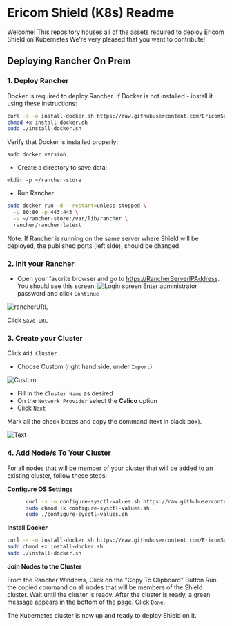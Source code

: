 # Ericom Shield (K8s) Readme

Welcome! This repository houses all of the assets required to deploy Ericom Shield on Kubernetes
We're very pleased that you want to contribute!

## Deploying Rancher On Prem

### 1. Deploy Rancher

Docker is required to deploy Rancher. If Docker is not installed - install it using these instructions:

```bash
curl -s -o install-docker.sh https://raw.githubusercontent.com/EricomSoftwareLtd/Shield/Staging/Kube/scripts/install-docker.sh
chmod +x install-docker.sh
sudo ./install-docker.sh
```

Verify that Docker is installed properly:
  
`sudo docker version`

* Create a directory to save data:

`mkdir -p ~/rancher-store`

* Run Rancher

```bash
sudo docker run -d --restart=unless-stopped \
  -p 80:80 -p 443:443 \
  -v ~/rancher-store:/var/lib/rancher \
  rancher/rancher:latest
```
Note: If Rancher is running on the same server where Shield will be deployed, the published ports (left side), should be changed.

### 2. Init your Rancher

* Open your favorite browser and go to <https://RancherServerIPAddress>. You should see this screen:
![Login screen](https://user-images.githubusercontent.com/26378199/48976764-8f505500-f095-11e8-8228-cf85c1d0a1a0.png)
Enter administrator password and click ``Continue``

![rancherURL](https://user-images.githubusercontent.com/24224420/59359193-917ab800-8d36-11e9-8f68-4d5c66774a31.png)

Click ``Save URL``

### 3. Create your Cluster

Click ``Add Cluster``

- Choose Custom (right hand side, under ``Import``)

![Custom](https://user-images.githubusercontent.com/26378199/48976807-8f048980-f096-11e8-9e1b-406d06fbb488.png)

- Fill in the ``Cluster Name`` as desired
- On the ``Network Provider`` select the **Calico** option 
- Click ``Next``

Mark all the check boxes and copy the command (text in black box). 

![Text ](https://user-images.githubusercontent.com/26378199/48976838-f0c4f380-f096-11e8-865a-392b2e783aec.png)

### 4. Add Node/s To Your Cluster

For all nodes that will be member of your cluster  that will be added to an existing cluster, follow these steps:

**Configure OS Settings**

```bash
      curl -s -o configure-sysctl-values.sh https://raw.githubusercontent.com/EricomSoftwareLtd/Shield/Staging/Kube/scripts/configure-sysctl-values.sh
      sudo chmod +x configure-sysctl-values.sh
      sudo ./configure-sysctl-values.sh
```

**Install Docker**

```bash
curl -s -o install-docker.sh https://raw.githubusercontent.com/EricomSoftwareLtd/Shield/Staging/Kube/scripts/install-docker.sh
sudo chmod +x install-docker.sh
sudo ./install-docker.sh
```

**Join Nodes to the Cluster**

From the Rancher Windows, Click on the "Copy To Clipboard" Button
Run the copied command on all nodes that will be members of the Shield cluster. Wait until the cluster is ready.
After the cluster is ready, a green message appears in the bottom of the page. Click ``Done``.

The Kubernetes cluster is now up and ready to deploy Shield on it.
